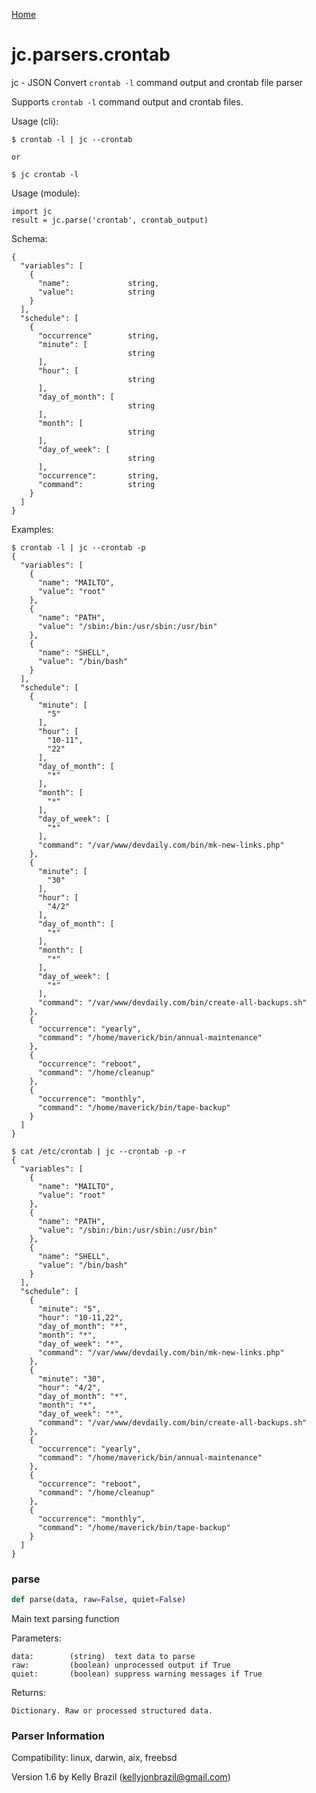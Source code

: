[Home](https://kellyjonbrazil.github.io/jc/)
<a id="jc.parsers.crontab"></a>

# jc.parsers.crontab

jc - JSON Convert `crontab -l` command output and crontab
file parser

Supports `crontab -l` command output and crontab files.

Usage (cli):

    $ crontab -l | jc --crontab

    or

    $ jc crontab -l

Usage (module):

    import jc
    result = jc.parse('crontab', crontab_output)

Schema:

    {
      "variables": [
        {
          "name":             string,
          "value":            string
        }
      ],
      "schedule": [
        {
          "occurrence"        string,
          "minute": [
                              string
          ],
          "hour": [
                              string
          ],
          "day_of_month": [
                              string
          ],
          "month": [
                              string
          ],
          "day_of_week": [
                              string
          ],
          "occurrence":       string,
          "command":          string
        }
      ]
    }

Examples:

    $ crontab -l | jc --crontab -p
    {
      "variables": [
        {
          "name": "MAILTO",
          "value": "root"
        },
        {
          "name": "PATH",
          "value": "/sbin:/bin:/usr/sbin:/usr/bin"
        },
        {
          "name": "SHELL",
          "value": "/bin/bash"
        }
      ],
      "schedule": [
        {
          "minute": [
            "5"
          ],
          "hour": [
            "10-11",
            "22"
          ],
          "day_of_month": [
            "*"
          ],
          "month": [
            "*"
          ],
          "day_of_week": [
            "*"
          ],
          "command": "/var/www/devdaily.com/bin/mk-new-links.php"
        },
        {
          "minute": [
            "30"
          ],
          "hour": [
            "4/2"
          ],
          "day_of_month": [
            "*"
          ],
          "month": [
            "*"
          ],
          "day_of_week": [
            "*"
          ],
          "command": "/var/www/devdaily.com/bin/create-all-backups.sh"
        },
        {
          "occurrence": "yearly",
          "command": "/home/maverick/bin/annual-maintenance"
        },
        {
          "occurrence": "reboot",
          "command": "/home/cleanup"
        },
        {
          "occurrence": "monthly",
          "command": "/home/maverick/bin/tape-backup"
        }
      ]
    }

    $ cat /etc/crontab | jc --crontab -p -r
    {
      "variables": [
        {
          "name": "MAILTO",
          "value": "root"
        },
        {
          "name": "PATH",
          "value": "/sbin:/bin:/usr/sbin:/usr/bin"
        },
        {
          "name": "SHELL",
          "value": "/bin/bash"
        }
      ],
      "schedule": [
        {
          "minute": "5",
          "hour": "10-11,22",
          "day_of_month": "*",
          "month": "*",
          "day_of_week": "*",
          "command": "/var/www/devdaily.com/bin/mk-new-links.php"
        },
        {
          "minute": "30",
          "hour": "4/2",
          "day_of_month": "*",
          "month": "*",
          "day_of_week": "*",
          "command": "/var/www/devdaily.com/bin/create-all-backups.sh"
        },
        {
          "occurrence": "yearly",
          "command": "/home/maverick/bin/annual-maintenance"
        },
        {
          "occurrence": "reboot",
          "command": "/home/cleanup"
        },
        {
          "occurrence": "monthly",
          "command": "/home/maverick/bin/tape-backup"
        }
      ]
    }

<a id="jc.parsers.crontab.parse"></a>

### parse

```python
def parse(data, raw=False, quiet=False)
```

Main text parsing function

Parameters:

    data:        (string)  text data to parse
    raw:         (boolean) unprocessed output if True
    quiet:       (boolean) suppress warning messages if True

Returns:

    Dictionary. Raw or processed structured data.

### Parser Information
Compatibility:  linux, darwin, aix, freebsd

Version 1.6 by Kelly Brazil (kellyjonbrazil@gmail.com)
